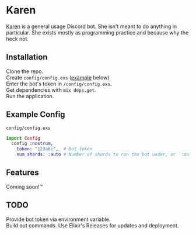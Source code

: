 # Karen

[Karen](https://spongebob.fandom.com/wiki/Karen_Plankton) is a general usage Discord bot. She isn't meant to do anything in 
particular. She exists mostly as programming practice and because why the heck
not.

## Installation
Clone the repo.  
Create `config/config.exs` ([example](#Example-Config) below)  
Enter the bot's token in `/config/config.exs`.  
Get dependencies with `mix deps.get`.  
Run the application.

## Example Config
`config/config.exs`
```elixir
import Config
  config :nostrum,
    token: "123abc",  # Bot token
    num_shards: :auto # Number of shards to run the bot under, or `:auto`
```

## Features
Coming soon!™

## TODO
Provide bot token via environment variable.  
Build out commands.
Use Elixir's Releases for updates and deployment.
